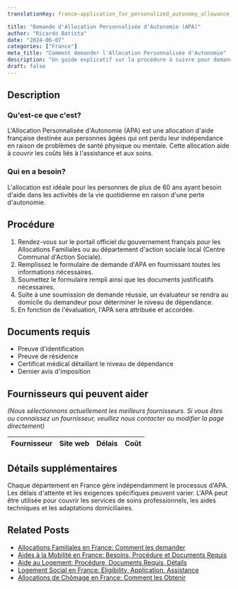 ```yaml
---
translationKey: france-application_for_personalized_autonomy_allowance_(apa)

title: "Demande d'Allocation Personnalisée d'Autonomie (APA)"
author: "Ricardo Batista"
date: "2024-06-07"
categories: ["France"]
meta_title: "Comment demander l'Allocation Personnalisée d'Autonomie"
description: "Un guide explicatif sur la procédure à suivre pour demander l'Allocation Personnalisée d'Autonomie (APA) en France."
draft: false
---
```


## Description
### Qu'est-ce que c'est?
L'Allocation Personnalisée d'Autonomie (APA) est une allocation d'aide française destinée aux personnes âgées qui ont perdu leur indépendance en raison de problèmes de santé physique ou mentale. Cette allocation aide à couvrir les coûts liés à l'assistance et aux soins.

### Qui en a besoin?
L'allocation est idéale pour les personnes de plus de 60 ans ayant besoin d'aide dans les activités de la vie quotidienne en raison d'une perte d'autonomie.

## Procédure
1. Rendez-vous sur le portail officiel du gouvernement français pour les Allocations Familiales ou au département d'action sociale local (Centre Communal d'Action Sociale).
2. Remplissez le formulaire de demande d'APA en fournissant toutes les informations nécessaires.
3. Soumettez le formulaire rempli ainsi que les documents justificatifs nécessaires.
4. Suite à une soumission de demande réussie, un évaluateur se rendra au domicile du demandeur pour déterminer le niveau de dépendance.
5. En fonction de l'évaluation, l'APA sera attribuée et accordée.

## Documents requis
* Preuve d'identification
* Preuve de résidence
* Certificat médical détaillant le niveau de dépendance
* Dernier avis d'imposition

## Fournisseurs qui peuvent aider

_(Nous sélectionnons actuellement les meilleurs fournisseurs. Si vous êtes ou connaissez un fournisseur, veuillez nous contacter ou modifier la page directement)_

| Fournisseur     |     Site web    |     Délais       |       Coût       |
| :-------------: | :-------------: |  :-------------: | :-------------: |

## Détails supplémentaires
Chaque département en France gère indépendamment le processus d'APA. Les délais d'attente et les exigences spécifiques peuvent varier. L'APA peut être utilisée pour couvrir les services de soins professionnels, les aides techniques et les adaptations domiciliaires.


## Related Posts

- [Allocations Familiales en France: Comment les demander](https://tramitit.com/fr/guides/france/demande_dallocation_familiale/)
- [Aides à la Mobilité en France: Besoins, Procédure et Documents Requis](https://tramitit.com/fr/guides/france/demande_daide_a_la_mobilite/)
- [Aide au Logement: Procédure, Documents Requis, Détails](https://tramitit.com/fr/guides/france/demande_daide_au_logement/)
- [Logement Social en France: Eligibility, Application, Assistance](https://tramitit.com/fr/guides/france/demande_de_logement_social/)
- [Allocations de Chômage en France: Comment les Obtenir](https://tramitit.com/fr/guides/france/demande_dallocation_chomage/)